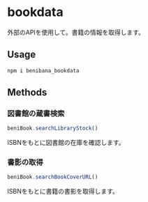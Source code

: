 # bookdata

外部のAPIを使用して。書籍の情報を取得します。

## Usage

```bash
npm i benibana_bookdata
```


## Methods

### 図書館の蔵書検索
```javascript
beniBook.searchLibraryStock()
```

ISBNをもとに図書館の在庫を確認します。

### 書影の取得

```javascript
beniBook.searchBookCoverURL()
```

ISBNをもとに書籍の書影を取得します。